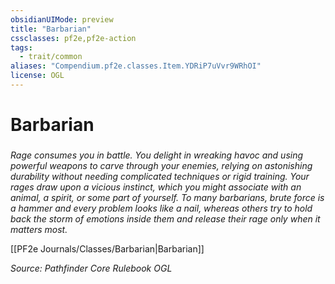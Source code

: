 ```yaml
---
obsidianUIMode: preview
title: "Barbarian"
cssclasses: pf2e,pf2e-action
tags:
  - trait/common
aliases: "Compendium.pf2e.classes.Item.YDRiP7uVvr9WRhOI"
license: OGL
---
```

# Barbarian

### 






_Rage consumes you in battle. You delight in wreaking havoc and using powerful weapons to carve through your enemies, relying on astonishing durability without needing complicated techniques or rigid training. Your rages draw upon a vicious instinct, which you might associate with an animal, a spirit, or some part of yourself. To many barbarians, brute force is a hammer and every problem looks like a nail, whereas others try to hold back the storm of emotions inside them and release their rage only when it matters most._

[[PF2e Journals/Classes/Barbarian|Barbarian]]

*Source: Pathfinder Core Rulebook*
*OGL*